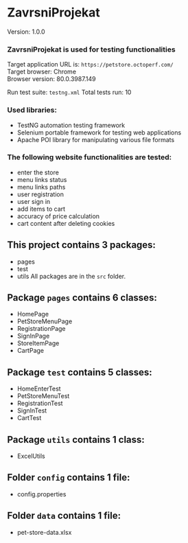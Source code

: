 # ZavrsniProjekat
Version: 1.0.0


### ZavrsniProjekat is used for testing functionalities  

Target application URL is: ``https://petstore.octoperf.com/``  
Target browser: Chrome  
Browser version: 80.0.3987.149

Run test suite: `testng.xml`
Total tests run: 10

### Used libraries: 
- TestNG automation testing framework  
- Selenium portable framework for testing web applications 
- Apache POI library for manipulating various file formats 

### The following website functionalities are tested: 
- enter the store
- menu links status
- menu links paths
- user registration
- user sign in 
- add items to cart
- accuracy of price calculation
- cart content after deleting cookies

## This project contains 3 packages:
- pages
- test
- utils
All packages are in the `src` folder.

## Package `pages` contains 6 classes:
- HomePage
- PetStoreMenuPage
- RegistrationPage
- SignInPage
- StoreItemPage
- CartPage

## Package `test` contains 5 classes:
- HomeEnterTest
- PetStoreMenuTest
- RegistrationTest
- SignInTest
- CartTest

## Package `utils` contains 1 class:
- ExcelUtils

## Folder `config` contains 1 file:
- config.properties

## Folder `data` contains 1 file:
- pet-store-data.xlsx
